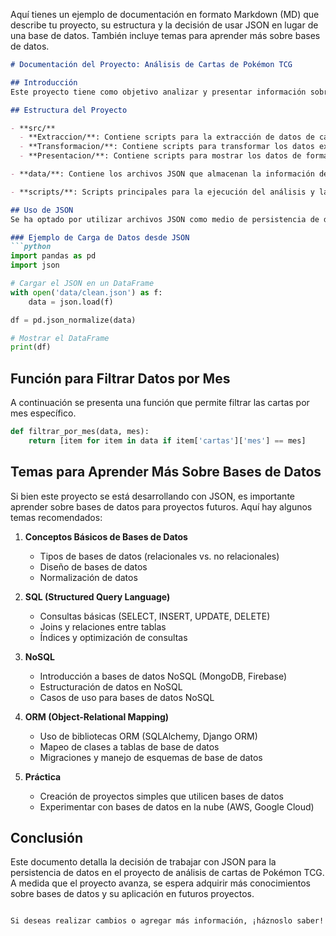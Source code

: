 Aquí tienes un ejemplo de documentación en formato Markdown (MD) que describe tu proyecto, su estructura y la decisión de usar JSON en lugar de una base de datos. También incluye temas para aprender más sobre bases de datos.

```markdown
# Documentación del Proyecto: Análisis de Cartas de Pokémon TCG

## Introducción
Este proyecto tiene como objetivo analizar y presentar información sobre cartas de Pokémon TCG a partir de datos extraídos de un archivo JSON. La decisión de utilizar JSON en lugar de una base de datos se debe a problemas encontrados al trabajar con bases de datos y la necesidad de simplificar el proceso de persistencia de datos.

## Estructura del Proyecto

- **src/**
  - **Extraccion/**: Contiene scripts para la extracción de datos de cartas de Pokémon.
  - **Transformacion/**: Contiene scripts para transformar los datos extraídos en un formato estructurado.
  - **Presentacion/**: Contiene scripts para mostrar los datos de forma legible.

- **data/**: Contiene los archivos JSON que almacenan la información de las cartas.

- **scripts/**: Scripts principales para la ejecución del análisis y la presentación de datos.

## Uso de JSON
Se ha optado por utilizar archivos JSON como medio de persistencia de datos. Esto permite una manipulación más sencilla de la información y una estructura más clara, eliminando la necesidad de lidiar con la complejidad de las bases de datos.

### Ejemplo de Carga de Datos desde JSON
```python
import pandas as pd
import json

# Cargar el JSON en un DataFrame
with open('data/clean.json') as f:
    data = json.load(f)

df = pd.json_normalize(data)

# Mostrar el DataFrame
print(df)
```

## Función para Filtrar Datos por Mes
A continuación se presenta una función que permite filtrar las cartas por mes específico.

```python
def filtrar_por_mes(data, mes):
    return [item for item in data if item['cartas']['mes'] == mes]
```

## Temas para Aprender Más Sobre Bases de Datos
Si bien este proyecto se está desarrollando con JSON, es importante aprender sobre bases de datos para proyectos futuros. Aquí hay algunos temas recomendados:

1. **Conceptos Básicos de Bases de Datos**
   - Tipos de bases de datos (relacionales vs. no relacionales)
   - Diseño de bases de datos
   - Normalización de datos

2. **SQL (Structured Query Language)**
   - Consultas básicas (SELECT, INSERT, UPDATE, DELETE)
   - Joins y relaciones entre tablas
   - Índices y optimización de consultas

3. **NoSQL**
   - Introducción a bases de datos NoSQL (MongoDB, Firebase)
   - Estructuración de datos en NoSQL
   - Casos de uso para bases de datos NoSQL

4. **ORM (Object-Relational Mapping)**
   - Uso de bibliotecas ORM (SQLAlchemy, Django ORM)
   - Mapeo de clases a tablas de base de datos
   - Migraciones y manejo de esquemas de base de datos

5. **Práctica**
   - Creación de proyectos simples que utilicen bases de datos
   - Experimentar con bases de datos en la nube (AWS, Google Cloud)

## Conclusión
Este documento detalla la decisión de trabajar con JSON para la persistencia de datos en el proyecto de análisis de cartas de Pokémon TCG. A medida que el proyecto avanza, se espera adquirir más conocimientos sobre bases de datos y su aplicación en futuros proyectos.
```

Si deseas realizar cambios o agregar más información, ¡háznoslo saber!